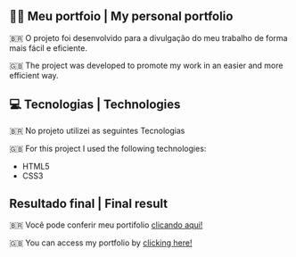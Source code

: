 ## 👨‍💻 Meu portfoio | My personal portfolio

🇧🇷  O projeto foi desenvolvido para a divulgação do meu trabalho de forma mais fácil e eficiente.

🇬🇧 The project was developed to promote my work in an easier and more efficient way.




## 💻 Tecnologias | Technologies

🇧🇷 No projeto utilizei as seguintes Tecnologias

🇬🇧 For this project I used the following technologies:

- HTML5
- CSS3


## Resultado final | Final result

🇧🇷 Você pode conferir meu portifolio [clicando aqui!](https://personal-portfolio-blue-mu.vercel.app/)

🇬🇧 You can access my portfolio by [clicking here!](https://personal-portfolio-blue-mu.vercel.app/)
